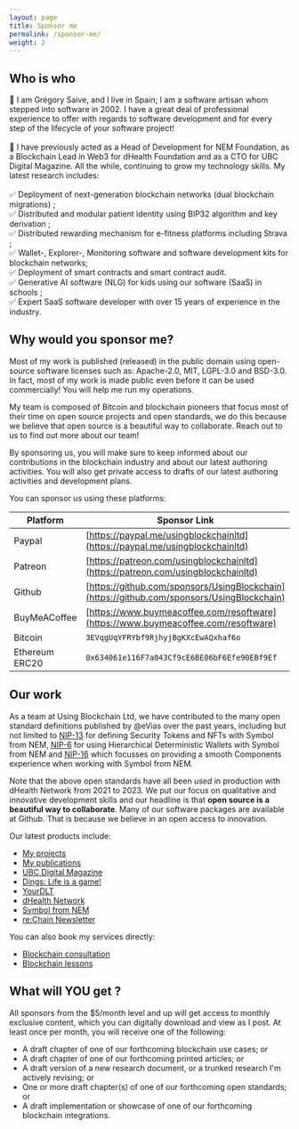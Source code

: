```yaml
---
layout: page
title: Sponsor me
permalink: /sponsor-me/
weight: 2
---
```


## Who is who

👋 I am Grégory Saive, and I live in Spain; I am a software artisan whom stepped into
software in 2002. I have a great deal of professional experience to offer with regards
to software development and for every step of the lifecycle of your software project!
<br /><br />
🧐 I have previously acted as a Head of Development for NEM Foundation, as a Blockchain
Lead in Web3 for dHealth Foundation and as a CTO for UBC Digital Magazine. All the while,
continuing to grow my technology skills. My latest research includes: 
<br /><br />
✅ Deployment of next-generation blockchain networks (dual blockchain migrations) ;<br />
✅ Distributed and modular patient identity using BIP32 algorithm and key derivation ;<br />
✅ Distributed rewarding mechanism for e-fitness platforms including Strava ;<br />
✅ Wallet-, Explorer-, Monitoring software and software development kits for blockchain networks;<br />
✅ Deployment of smart contracts and smart contract audit.<br />
✅ Generative AI software (NLG) for kids using our software (SaaS) in schools ;<br />
✅ Expert SaaS software developer with over 15 years of experience in the industry.<br />

## Why would you sponsor me?

Most of my work is published (released) in the public domain using open-source software
licenses such as: Apache-2.0, MIT, LGPL-3.0 and BSD-3.0. In fact, most of my work is
made public even before it can be used commercially! You will help me run my operations.

My team is composed of Bitcoin and blockchain pioneers that focus most of their time on
open source projects and open standards, we do this because we believe that open source
is a beautiful way to collaborate. Reach out to us to find out more about our team!

By sponsoring us, you will make sure to keep informed about our contributions in the blockchain
industry and about our latest authoring activities. You will also get private access to drafts
of our latest authoring activities and development plans.

You can sponsor us using these platforms:

| Platform | Sponsor Link |
| --- | --- |
| Paypal | [https://paypal.me/usingblockchainltd](https://paypal.me/usingblockchainltd) |
| Patreon | [https://patreon.com/usingblockchainltd](https://patreon.com/usingblockchainltd) |
| Github | [https://github.com/sponsors/UsingBlockchain](https://github.com/sponsors/UsingBlockchain) |
| BuyMeACoffee | [https://www.buymeacoffee.com/resoftware](https://www.buymeacoffee.com/resoftware) |
| Bitcoin | `3EVqgUqYFRYbf9RjhyjBgKXcEwAQxhaf6o` |
| Ethereum ERC20 | `0x634061e116F7a043Cf9cE6BE06bF6Efe90EBf9Ef` |

## Our work

As a team at Using Blockchain Ltd, we have contributed to the many open standard definitions published by @eVias over the past years, including but not limited to [NIP-13](https://github.com/evias/NIP/blob/master/NIPs/nip-0013.md) for defining Security Tokens and NFTs with Symbol from NEM, [NIP-6](https://github.com/evias/NIP/blob/master/NIPs/nip-0006.md) for using Hierarchical Deterministic Wallets with Symbol from NEM and [NIP-16](https://github.com/evias/NIP/blob/nip-components/NIPs/nip-0016.md) which focusses on providing a smooth Components experience when working with Symbol from NEM.

Note that the above open standards have all been *used* in production with dHealth Network from 2021 to 2023. We put our focus on qualitative and innovative development skills and our headline is that **open source is a beautiful way to collaborate**. Many of our software packages are available at Github. That is because we believe in an open access to innovation.

Our latest products include:

- [My projects](/projects/)
- [My publications](/blog/)
- [UBC Digital Magazine](https://ubc.digital)
- [Dings: Life is a game!](https://dings.app)
- [YourDLT](https://yourdlt.tools)
- [dHealth Network](https://dhealth.com)
- [Symbol from NEM](https://www.amazon.es/gp/product/B096KYV2FJ)
- [re:Chain Newsletter](https://ubc.digital/subscribe/)

You can also book my services directly:

- [Blockchain consultation](https://ubc.digital/product/blockchain-consultation/)
- [Blockchain lessons](https://ubc.digital/product/blockchain-lessons/)

## What will YOU get ?

All sponsors from the $5/month level and up will get access to monthly exclusive content, which you can digitally download and view as I post. At least once per month, you will receive one of the following:

- A draft chapter of one of our forthcoming blockchain use cases; or
- A draft chapter of one of our forthcoming printed articles; or
- A draft version of a new research document, or a trunked research I'm actively revising; or
- One or more draft chapter(s) of one of our forthcoming open standards; or
- A draft implementation or showcase of one of our forthcoming blockchain integrations.

